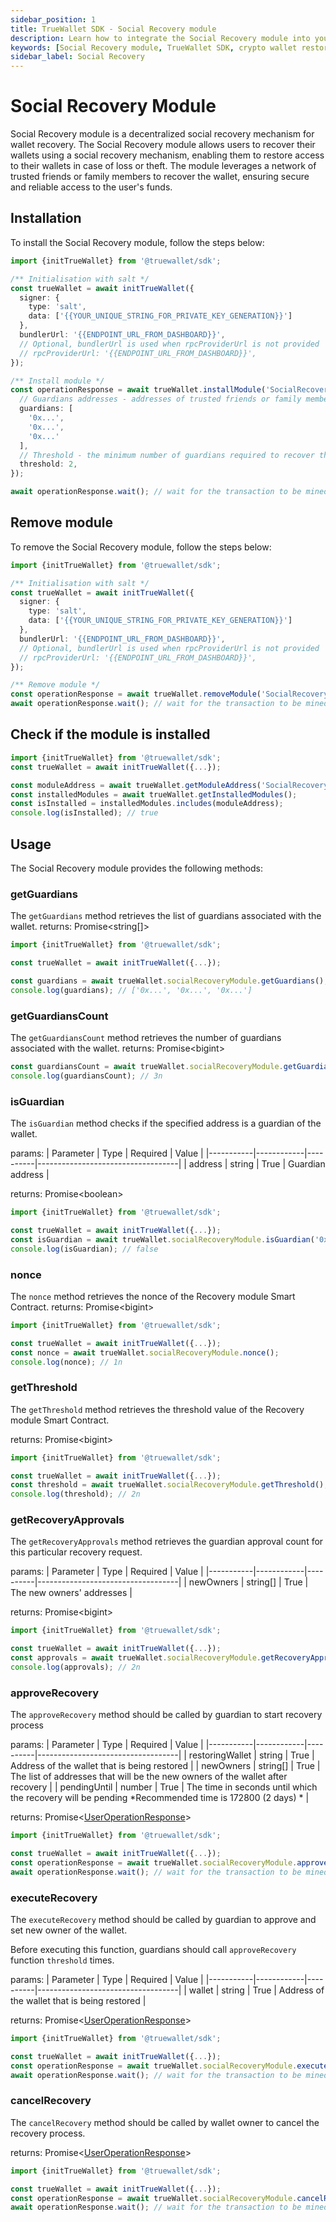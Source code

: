 ```yaml
---
sidebar_position: 1
title: TrueWallet SDK - Social Recovery module
description: Learn how to integrate the Social Recovery module into your TrueWallet SDK applications. Follow the step-by-step guide to install, remove, and use the Social Recovery module for wallet recovery.
keywords: [Social Recovery module, TrueWallet SDK, crypto wallet restoration, crypto wallet security, crypto trusted guardians, Smart Account social recovery]
sidebar_label: Social Recovery
---
```

# Social Recovery Module
Social Recovery module is a decentralized social recovery mechanism for wallet recovery. The Social Recovery module allows users to recover their wallets using a social recovery mechanism, enabling them to restore access to their wallets in case of loss or theft. The module leverages a network of trusted friends or family members to recover the wallet, ensuring secure and reliable access to the user's funds.

## Installation
To install the Social Recovery module, follow the steps below:

```typescript
import {initTrueWallet} from '@truewallet/sdk';

/** Initialisation with salt */
const trueWallet = await initTrueWallet({
  signer: {
    type: 'salt',
    data: ['{{YOUR_UNIQUE_STRING_FOR_PRIVATE_KEY_GENERATION}}']
  },
  bundlerUrl: '{{ENDPOINT_URL_FROM_DASHBOARD}}',
  // Optional, bundlerUrl is used when rpcProviderUrl is not provided
  // rpcProviderUrl: '{{ENDPOINT_URL_FROM_DASHBOARD}}',
});

/** Install module */
const operationResponse = await trueWallet.installModule('SocialRecoveryModule', {
  // Guardians addresses - addresses of trusted friends or family members who can restore the wallet
  guardians: [
    '0x...',
    '0x...',
    '0x...'
  ],
  // Threshold - the minimum number of guardians required to recover the wallet
  threshold: 2,
});

await operationResponse.wait(); // wait for the transaction to be mined
```

## Remove module
To remove the Social Recovery module, follow the steps below:

```typescript
import {initTrueWallet} from '@truewallet/sdk';

/** Initialisation with salt */
const trueWallet = await initTrueWallet({
  signer: {
    type: 'salt',
    data: ['{{YOUR_UNIQUE_STRING_FOR_PRIVATE_KEY_GENERATION}}']
  },
  bundlerUrl: '{{ENDPOINT_URL_FROM_DASHBOARD}}',
  // Optional, bundlerUrl is used when rpcProviderUrl is not provided
  // rpcProviderUrl: '{{ENDPOINT_URL_FROM_DASHBOARD}}',
});

/** Remove module */
const operationResponse = await trueWallet.removeModule('SocialRecoveryModule');
await operationResponse.wait(); // wait for the transaction to be mined
```

## Check if the module is installed
```typescript
import {initTrueWallet} from '@truewallet/sdk';
const trueWallet = await initTrueWallet({...});

const moduleAddress = await trueWallet.getModuleAddress('SocialRecoveryModule');
const installedModules = await trueWallet.getInstalledModules();
const isInstalled = installedModules.includes(moduleAddress);
console.log(isInstalled); // true
```

## Usage
The Social Recovery module provides the following methods:

### getGuardians
The `getGuardians` method retrieves the list of guardians associated with the wallet.
returns: Promise\<string[]\>

```typescript
import {initTrueWallet} from '@truewallet/sdk';

const trueWallet = await initTrueWallet({...});

const guardians = await trueWallet.socialRecoveryModule.getGuardians();
console.log(guardians); // ['0x...', '0x...', '0x...']
```

### getGuardiansCount
The `getGuardiansCount` method retrieves the number of guardians associated with the wallet.
returns: Promise\<bigint\>

```typescript
const guardiansCount = await trueWallet.socialRecoveryModule.getGuardiansCount();
console.log(guardiansCount); // 3n
```

### isGuardian 
The `isGuardian` method checks if the specified address is a guardian of the wallet.

params:
| Parameter | Type       | Required | Value                             |
|-----------|------------|----------|-----------------------------------|
| address   | string     | True     | Guardian address                  |

returns: Promise\<boolean\>

```typescript
import {initTrueWallet} from '@truewallet/sdk';

const trueWallet = await initTrueWallet({...});
const isGuardian = await trueWallet.socialRecoveryModule.isGuardian('0x...');
console.log(isGuardian); // false
```

### nonce
The `nonce` method retrieves the nonce of the Recovery module Smart Contract.
returns: Promise\<bigint\>

```typescript
import {initTrueWallet} from '@truewallet/sdk';

const trueWallet = await initTrueWallet({...});
const nonce = await trueWallet.socialRecoveryModule.nonce();
console.log(nonce); // 1n
```

### getThreshold 
The `getThreshold` method retrieves the threshold value of the Recovery module Smart Contract.

returns: Promise\<bigint\>

```typescript
import {initTrueWallet} from '@truewallet/sdk';

const trueWallet = await initTrueWallet({...});
const threshold = await trueWallet.socialRecoveryModule.getThreshold();
console.log(threshold); // 2n
```

### getRecoveryApprovals 
The `getRecoveryApprovals` method retrieves the guardian approval count for this particular recovery request.

params:
| Parameter | Type       | Required | Value                             |
|-----------|------------|----------|-----------------------------------|
| newOwners  | string[]     | True     | The new owners' addresses |

returns: Promise\<bigint\>

```typescript
import {initTrueWallet} from '@truewallet/sdk';

const trueWallet = await initTrueWallet({...});
const approvals = await trueWallet.socialRecoveryModule.getRecoveryApprovals(['0x...', '0x...']);
console.log(approvals); // 2n
```


### approveRecovery 
The `approveRecovery` method should be called by guardian to start recovery process

params:
| Parameter | Type       | Required | Value                             |
|-----------|------------|----------|-----------------------------------|
| restoringWallet  | string     | True     | Address of the wallet that is being restored |
| newOwners  | string[]     | True     | The list of addresses that will be the new owners of the wallet after recovery |
| pendingUntil | number     | True     | The time in seconds until which the recovery will be pending *Recommended time is 172800 (2 days) * |

returns: Promise\<[UserOperationResponse](/sdk/data-interfaces#useroperationresponse)\>

```typescript
import {initTrueWallet} from '@truewallet/sdk';

const trueWallet = await initTrueWallet({...});
const operationResponse = await trueWallet.socialRecoveryModule.approveRecovery('0x...', ['0x...', '0x...'], 1640995200);
await operationResponse.wait(); // wait for the transaction to be mined
```

### executeRecovery 
The `executeRecovery` method should be called by guardian to approve and set new owner of the wallet.

Before executing this function, guardians should call `approveRecovery` function `threshold` times.

params:
| Parameter | Type       | Required | Value                             |
|-----------|------------|----------|-----------------------------------|
| wallet  | string     | True     | Address of the wallet that is being restored |

returns: Promise\<[UserOperationResponse](/sdk/data-interfaces#useroperationresponse)\>

```typescript
import {initTrueWallet} from '@truewallet/sdk';

const trueWallet = await initTrueWallet({...});
const operationResponse = await trueWallet.socialRecoveryModule.executeRecovery('0x...');
await operationResponse.wait(); // wait for the transaction to be mined
```

### cancelRecovery
The `cancelRecovery` method should be called by wallet owner to cancel the recovery process.

returns: Promise\<[UserOperationResponse](/sdk/data-interfaces#useroperationresponse)\>

```typescript
import {initTrueWallet} from '@truewallet/sdk';

const trueWallet = await initTrueWallet({...});
const operationResponse = await trueWallet.socialRecoveryModule.cancelRecovery();
await operationResponse.wait(); // wait for the transaction to be mined
```
